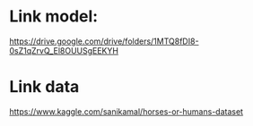 # Link model:
https://drive.google.com/drive/folders/1MTQ8fDI8-0sZ1qZrvQ_El8OUUSgEEKYH

# Link data 

https://www.kaggle.com/sanikamal/horses-or-humans-dataset
